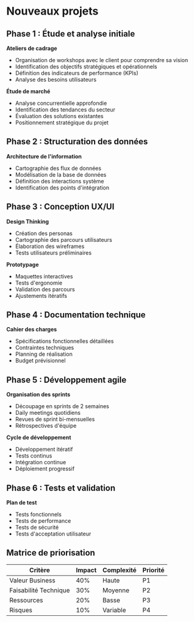 # Nouveaux projets

## Phase 1 : Étude et analyse initiale

**Ateliers de cadrage**
- Organisation de workshops avec le client pour comprendre sa vision
- Identification des objectifs stratégiques et opérationnels
- Définition des indicateurs de performance (KPIs)
- Analyse des besoins utilisateurs

**Étude de marché**
- Analyse concurrentielle approfondie
- Identification des tendances du secteur
- Évaluation des solutions existantes
- Positionnement stratégique du projet

## Phase 2 : Structuration des données

**Architecture de l'information**
- Cartographie des flux de données
- Modélisation de la base de données
- Définition des interactions système
- Identification des points d'intégration

## Phase 3 : Conception UX/UI

**Design Thinking**
- Création des personas
- Cartographie des parcours utilisateurs
- Élaboration des wireframes
- Tests utilisateurs préliminaires

**Prototypage**
- Maquettes interactives
- Tests d'ergonomie
- Validation des parcours
- Ajustements itératifs

## Phase 4 : Documentation technique

**Cahier des charges**
- Spécifications fonctionnelles détaillées
- Contraintes techniques
- Planning de réalisation
- Budget prévisionnel

## Phase 5 : Développement agile

**Organisation des sprints**
- Découpage en sprints de 2 semaines
- Daily meetings quotidiens
- Revues de sprint bi-mensuelles
- Rétrospectives d'équipe

**Cycle de développement**
- Développement itératif
- Tests continus
- Intégration continue
- Déploiement progressif

## Phase 6 : Tests et validation

**Plan de test**
- Tests fonctionnels
- Tests de performance
- Tests de sécurité
- Tests d'acceptation utilisateur

## Matrice de priorisation

| Critère | Impact | Complexité | Priorité |
|---------|---------|------------|----------|
| Valeur Business | 40% | Haute | P1 |
| Faisabilité Technique | 30% | Moyenne | P2 |
| Ressources | 20% | Basse | P3 |
| Risques | 10% | Variable | P4 |
